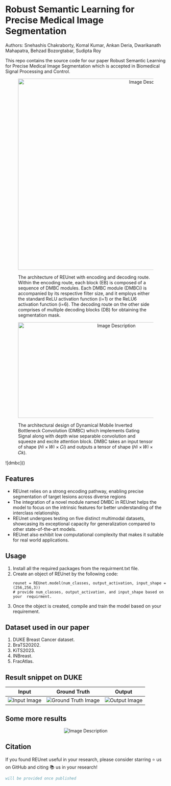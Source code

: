 # Robust Semantic Learning for Precise Medical Image Segmentation

Authors: Snehashis Chakraborty, Komal Kumar, Ankan Deria, Dwarikanath Mahapatra, Behzad Bozorgtabar, Sudipta Roy

This repo contains the source code for our paper Robust Semantic Learning for Precise Medical Image Segmentation which is accepted in Biomedical Signal Processing and Control.
<figure>
  <p align="center">
  <img src="https://github.com/user-attachments/assets/776c6560-d427-4593-830c-d85523394eb6" alt="Image Description" width="800" height="600">
</p>
  <figcaption>The architecture of REUnet with encoding and decoding route. Within the encoding route, each block (EB) is
composed of a sequence of DMBC modules. Each DMBC module (DMBCi) is accompanied by its respective filter size,
and it employs either the standard ReLU activation function (i=1) or the ReLU6 activation function (i=6). The decoding
route on the other side comprises of multiple decoding blocks (DB) for obtaining the segmentation mask.</figcaption>
</figure>

<figure>
  <p align="center">
  <img src="https://github.com/user-attachments/assets/95ac332f-e07f-4f09-b67d-0fd5420139fa" alt="Image Description" width="600" height="300">
</p>
  <figcaption>The architectural design of Dynamical Mobile Inverted Bottleneck Convolution (DMBC) which implements
Gating Signal along with depth wise separable convolution and squeeze and excite attention block. DMBC takes an input
tensor of shape (𝐻𝑖 × 𝑊𝑖 × 𝐶𝑖) and outputs a tensor of shape (𝐻𝑖 × 𝑊𝑖 × 𝐶𝑘).</figcaption>
</figure>
![dmbc]()

## Features

- REUnet relies on a strong encoding pathway, enabling precise segmentation of target lesions across diverse regions
- The integration of a novel module named DMBC in REUnet helps the model to focus on the intrinsic features for better understanding of the interclass relationship.
- REUnet undergoes testing on five distinct multimodal datasets, showcasing its exceptional capacity for generalization compared to other state-of-the-art models.
- REUnet also exhibit low computational complexity that makes it suitable for real world applications.

## Usage

1. Install all the required packages from the requirment.txt file.
2. Create an object of REUnet by the following code:
     ```
     reunet = REUnet.model(num_classes, output_activation, input_shape = (256,256,3))
     # provide num_classes, output_activation, and input_shape based on your  requirment.
     ```
3. Once the object is created, compile and train the model based on your requirement.

## Dataset used in our paper

1. DUKE Breast Cancer dataset.
2. BraTS20202.
3. KiTS2023.
4. INBreast.
5. FracAtlas.

## Result snippet on DUKE

| Input | Ground Truth | Output |
|:-----------:|:--------:|:------------:|
| ![Input Image](https://github.com/Snehashis100/M3ONet/blob/main/media/input_imgs.gif)| ![Ground Truth Image](https://github.com/Snehashis100/M3ONet/blob/main/media/gt_imgs.gif) | ![Output Image](https://github.com/Snehashis100/M3ONet/blob/main/media/output_imgs.gif) |

## Some more results
<p align="center">
  <img src="https://github.com/user-attachments/assets/9e6fee04-657c-4403-a5b5-e79ffa4e5478" alt="Image Description">
</p>

## Citation
If you found REUnet useful in your research, please consider starring ⭐ us on GitHub and citing 📚 us in your research!

  ```bibtex
will be provided once published
```
 
